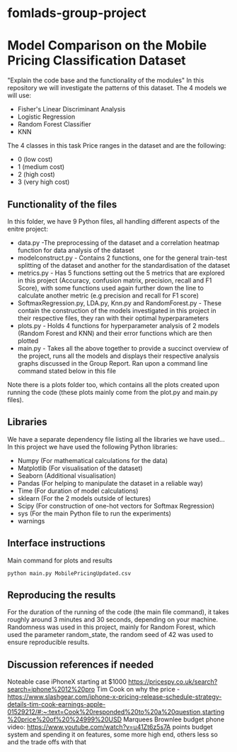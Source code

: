 # fomlads-group-project 
# Model Comparison on the Mobile Pricing Classification Dataset
"Explain the code base and the functionality of the modules"
In this repository we will investigate the patterns of this dataset. The 4 models we will use:

- Fisher's Linear Discriminant Analysis
- Logistic Regression
- Random Forest Classifier
- KNN


The 4 classes in this task Price ranges in the dataset and are the following:
- 0 (low cost)
- 1 (medium cost)
- 2 (high cost)
- 3 (very high cost)

## Functionality of the files
In this folder, we have 9 Python files, all handling different aspects of the enitre project:
- data.py -The preprocessing of the dataset and a correlation heatmap function for data analysis of the dataset
- modelconstruct.py - Contains 2 functions, one for the general train-test splitting of the dataset and another for the standardisation of the dataset
- metrics.py - Has 5 functions setting out the 5 metrics that are explored in this project (Accuracy, confusion matrix, precision, recall and F1 Score), with some functions used again further down the line to calculate another metric (e.g precision and recall for F1 score)
- SoftmaxRegression.py, LDA.py, Knn.py and RandomForest.py - These contain the construction of the models investigated in this project in their respective files, they ran with their optimal hyperparameters
- plots.py - Holds 4 functions for hyperparameter analysis of 2 models (Random Forest and KNN) and their error functions which are then plotted
- main.py - Takes all the above together to provide a succinct overview of the project, runs all the models and displays their respective analysis graphs discussed in the Group Report. Ran upon a command line command stated below in this file

Note there is a plots folder too, which contains all the plots created upon running the code (these plots mainly come from the plot.py and main.py files).

## Libraries
We have a separate dependency file listing all the libraries we have used...
In this project we have used the following Python libraries:
- Numpy (For mathematical calculations for the data)
- Matplotlib (For visualisation of the dataset)
- Seaborn (Additional visualisation)
- Pandas (For helping to manipulate the dataset in a reliable way)
- Time (For duration of model calculations)
- sklearn (For the 2 models outside of lectures)
- Scipy (For construction of one-hot vectors for Softmax Regression)
- sys (For the main Python file to run the experiments)
- warnings 

## Interface instructions

Main command for plots and results
```
python main.py MobilePricingUpdated.csv
```


## Reproducing the results 
For the duration of the running of the code (the main file command), it takes roughly around 3 minutes and 30 seconds, depending on your machine.
Randomness was used in this project, mainly for Random Forest, which used the parameter random_state, the random seed of 42 was used to ensure reproducible results.


## Discussion references if needed
Noteable case iPhoneX starting at $1000 
https://pricespy.co.uk/search?search=iphone%2012%20pro
Tim Cook on why the price - https://www.slashgear.com/iphone-x-pricing-release-schedule-strategy-details-tim-cook-earnings-apple-01529212/#:~:text=Cook%20responded%20to%20a%20question,starting%20price%20of%20%24999%20USD 
Marquees Brownlee budget phone video:
https://www.youtube.com/watch?v=u41Zt6z5s7A points budget system and spending it on features, some more high end, others less so and the trade offs with that





























